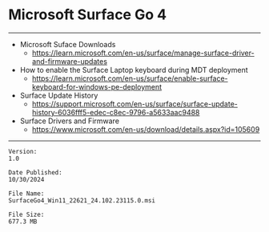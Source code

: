# Microsoft Surface Go 4

---

* Microsoft Suface Downloads
  * https://learn.microsoft.com/en-us/surface/manage-surface-driver-and-firmware-updates
* How to enable the Surface Laptop keyboard during MDT deployment
  * https://learn.microsoft.com/en-us/surface/enable-surface-keyboard-for-windows-pe-deployment
* Surface Update History
  * https://support.microsoft.com/en-us/surface/surface-update-history-6036fff5-edec-c8ec-9796-a5633aac9488
* Surface Drivers and Firmware
  * https://www.microsoft.com/en-us/download/details.aspx?id=105609

---

```text
Version:
1.0

Date Published:
10/30/2024

File Name:
SurfaceGo4_Win11_22621_24.102.23115.0.msi

File Size:
677.3 MB
```